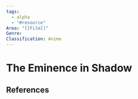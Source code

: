 ```yaml
---
tags:
  - alpha
  - "#resource"
Area: "[[Film]]"
Genre:
Classification: Anime
---
```

# The Eminence in Shadow



## References



